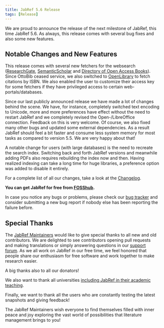 ```yaml
---
title: JabRef 5.6 Release
tags: [Release]
---
```


We are proud to announce the release of the next milestone of JabRef, this time JabRef 5.6. As always, this release comes with several bug fixes and also some new features.

## Notable Changes and New Features

This release comes with several new fetchers for the websearch ([ResearchGate](https://www.researchgate.net/), [SemanticScholar](https://www.semanticscholar.org/) and [Directory of Open Access Books](https://doabooks.org/)). Since OttoBib ceased service, we also switched to [OpenLibrary](https://openlibrary.org/) to fetch citations by ISBN. We also enabled the user to customize their access key for some fetchers if they have privileged access to certain web-portals/databases.

Since our last publicly announced release we have made a lot of changes behind the scene. We have, for instance, completely switched text encoding to Unicode, more and more preferences have effect without the need to restart JabRef and we completely revised the Open-/LibreOffice connection. Feedback on this is very welcome. Of course, we also fixed many other bugs and updated some external dependencies. As a result JabRef should feel a bit faster and consume less system memory for most tasks as compared to version 5.5. We are very happy about that!

A notable change for users (with large databases) is the need to recreate the search index. Switching back and forth JabRef versions and meanwhile adding PDFs also requires rebuilding the index now and then. Having realized indexing can take a long time for huge libraries, a preference option was added to disable it entirely.

For a complete list of all our changes, take a look at the [Changelog](https://github.com/JabRef/jabref/blob/main/CHANGELOG.md).

**You can get JabRef for free from [FOSShub](https://www.fosshub.com/JabRef.html).**

In case you notice any bugs or problems, please check our [bug tracker](https://github.com/JabRef/jabref/issues) and consider submitting a new bug report if nobody else has been reporting the failure before.

## Special Thanks

The [JabRef Maintainers](https://github.com/JabRef/jabref/blob/main/MAINTAINERS) would like to give special thanks to all new and old contributors. We are delighted to see contributors opening pull requests and making translations or simply answering questions in our [support forum](https://discourse.jabref.org/).
As we all work on JabRef in our free time, we feel honored that people share our enthusiasm for free software and work together to make research easier.

A big thanks also to all our donators!

We also want to thank all universities [including JabRef in their academic teaching](https://devdocs.jabref.org/teaching).

Finally, we want to thank all the users who are constantly testing the latest snapshots and giving feedback!

The JabRef Maintainers wish everyone to find themselves filled with inner peace and joy exploring the vast world of possibilities that literature management brings to you!
